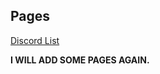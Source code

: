 ## Pages

[Discord List](https://licubic.github.io/Licubic/discord)

**I WILL ADD SOME PAGES AGAIN.**
